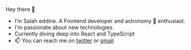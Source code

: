 Hey there 👋
- I’m Salah eddine. A Frontend developer and astronomy 🚀 enthusiast.
- I'm passionate about new technologies.
- Currently diving deep into React and TypeScript
- 📫 You can reach me on [twitter](https://twitter.com/salaheddine_ab) or [gmail](mailto:abdelwahid.salaheddine@gmail.com)

<!---
Salaheddine999/Salaheddine999 is a ✨ special ✨ repository because its `README.md` (this file) appears on your GitHub profile.
You can click the Preview link to take a look at your changes.
--->
